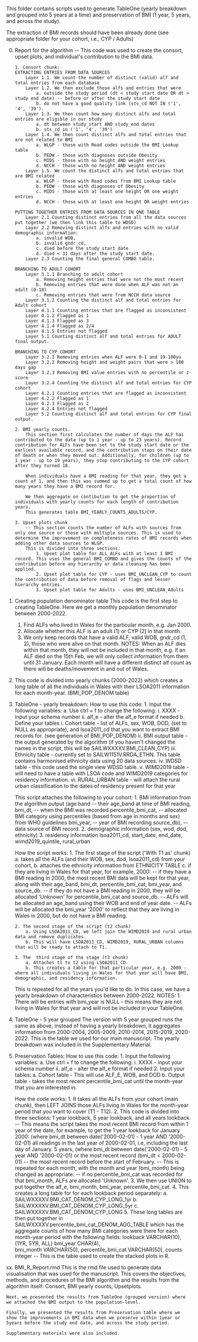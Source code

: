 This folder contains scripts used to generate TableOne (yearly breakdown and grouped into 5 years at a time) and preservation of BMI (1 year, 5 years, and across the study).

The extraction of BMI records should have been already done (see appropriate folder for your cohort, i.e., CYP / Adults)

00. Report for the algorithm
    -- This code was used to create the consort, upset plots, and individual's contribution to the BMI data.

        1. Consort chunk:
        EXTRACTING ENTRIES FROM DATA SOURCES
            Layer 1.1. We count the number of distinct (valid) alf and total entries from each database 
            Layer 1.2. We then exclude those alfs and entries that were
                a. outside the study period (dt < study start date OR dt > study end date) -- before or after the study start date
                b. do not have a good quality link (sts_cd NOT IN ('1', '4', '39').
            Layer 1.3. We then count how many distinct alfs and total entries are eligible in our study
                a. dt between study_start AND study_end dates
                b. sts_cd in ('1', '4', '39')
            Layer 1.4. We then count distinct alfs and total entries that are not related to BMI
                a. WLGP - those with Read codes outside the BMI Lookup table
                b. PEDW - those with diagnoses outside Obesity
                c. MIDS - those with no height AND weight entries
                d. NCCH - those with no height AND weight entries
            Layer 1.5. We count the distinct alfs and total entries that are BMI related
                a. WLGP - those with Read codes from BMI Lookup table
                b. PEDW - those with diagnoses of Obesity
                c. MIDS - those with at least one height OR one weight entries
                d. NCCH - those with at least one height OR weight entries  

        PUTTING TOGETHER ENTRIES FROM DATA SOURCES IN ONE TABLE
            Layer 2.1 Counting distinct entries from all the data sources put together (we then link this table to WDSD)
            Layer 2.2 Removing distinct alfs and entries with no valid demographic information:
                a. invalid WOB,
                b. invalid gndr_cd,
                c. died before the study start date
                d. died < 31 days after the study start date.
            Layer 2.3 Counting the final general COMBO table.

        BRANCHING TO ADULT COHORT
            Layer 3.1.1 Branching to adult cohort
                a. Removing height entries that were not the most recent
                b. Removing entries that were done when ALF was not an adult (0-18)
                c. Removing entries that were from NCCH data source
            Layer 3.1.2 Counting the distinct alf and total entries for Adult cohort
            Layer 4.1.1 Counting entries that are flagged as inconsistent
            Layer 4.1.2 Flagged as 1
            Layer 4.1.3 Flagged as 3
            Layer 4.1.4 Flagged as 2/4
            Layer 4.1.5 Entries not flagged
            Layer 5.1 Counting distinct alf and total entries for ADULT final output.

        BRANCHING TO CYP COHORT
            Layer 3.2.1 Removing entries when ALF were 0-1 and 19-100yo
            Layer 3.2.2 Removing height and weight pairs that were > 180 days gap
            Layer 3.2.3 Removing BMI value entries with no percentile or z-score
            Layer 3.2.4 Counting the distinct alf and total entries for CYP cohort
            Layer 4.2.1 Counting entries that are flagged as inconsistent
            Layer 4.2.2 Flagged as 1
            Layer 4.2.3 Flagged as 2
            Layer 4.2.4 Entries not flagged
            Layer 5.2 Counting distinct alf and total entries for CYP final output.

        2. BMI yearly counts.
            This section first calculates the number of days the ALF has contributed to the data (up to 1 year - up to 23 years). Record contribution for ALFs have been set to the study start date or the earliest available record, and the contribution stops on their date of death or when they moved out. Additionally, for children (up to 1 year - up to 19 years), they stop contributing to the CYP cohort after they turned 18.

            When individuals have a BMI reading for that year, they get a count of 1, and then this was summed up to get a total count of how many years they have a BMI record for.

            We then aggregate on contibution to get the proportion of individuals with yearly counts for each length of contribution years.
            This generates table BMI_YEARLY_COUNTS_ADULTS/CYP.
        
        3. Upset plots chunk
            -- This section counts the number of ALFs with sources from only one source or those with multiple sources. This is used to determine the improvement on completeness rates of BMI records when adding other data sources to WLGP.
            This is divided into three sections:
                1. Upset plot table for ALL ALFs with at least 1 BMI record. This uses the general BMI_COMBO and gives the counts of the contribution before any hierarchy or data cleaning has been applied.
                2. Upset plot table for CYP - uses BMI_UNCLEAN_CYP to count the contribution of data before removal of flags and lesser hierarchy entries.
                3. Upset plot table for Adults - uses BMI_UNCLEAN_Adults
        

    


01. Creating population denominator table
   This code is the first step to creating TableOne. Here we get a monthly population denominator between 2000-2022.
    1. Find ALFs who lived in Wales for the particular month, e.g. Jan 2000.
    2. Allocate whether this ALF is an adult (1) or CYP (2) in that month.
    3. We only keep records that have a valid ALF, valid WOB, gndr_cd (1, 2), those who were alive on that month.
        NOTES: When an ALF dies within that month, they will not be included in that month, 
                e.g. if an ALF died on the 15th Feb, we will only collect information from them until 31 January.
                Each month will have a different distinct alf count as there will be deaths/movement in and out of Wales.
   4. This code is divided into yearly chunks (2000-2022) which creates a long table of all the individuals in Wales with their LSOA2011 information for each month-year. (BMI_POP_DENOM table)


02. TableOne - yearly breakdown:
    How to use this code:
        1. Input the following variables:
            a. Use ctrl + f to change the following:
                i. XXXX - input your schema number
                ii. alf_e - alter the alf_e format if needed
            b. Define your tables
                i. Cohort table - list of ALFs, sex, WOB, DOD, (set to NULL as appropriate), and lsoa2011_cd that you want to extract BMI records for. (see generation of BMI_POP_DENOM)
                ii. BMI output table - the output generated by the algorithm (if you haven't changed the names in the script, this will be SAILWXXXXV.BMI_CLEAN_CYP)
                iii. Ethnicity table - currently set to SAILW1151V.RRDA_ETHN. This table contains harmonised ethnicity data using 20 data sources.
                iv. WDSD table - this code used the single view WDSD table.
                v. WIMD2019 table - will need to have a table with LSOA code and WIMD2019 categories for residency information.
                vi. RURAL_URBAN table - will attach the rural urban classification to the dates of residency present for that year
    
    This script attaches the following to your cohort:
        1. BMI information from the algorithm output 
            (age band -- their age_band at time of BMI reading, 
            bmi_dt, -- when the BMI was recorded
            percentile_bmi_cat, -- allocated BMI category using percentiles (based from age in months and sex) from WHO guidelines
            bmi_year, -- year of BMI recording
            source_db), -- data source of BMI record.
        2. demographic information 
            (sex, 
            wod, 
            dod, 
            ethnicity) 
        3. residency information
            lsoa2011_cd,
            start_date,
            end_date, 
            wimd2019_quintile,
            rural_urban

    How the script works:
        1. The first stage of the script ('With T1 as' chunk) 
            a. takes all the ALFs (and their WOB, sex, dod, lsoa2011_cd) from your cohort, 
            b. attaches the ethnicity information from ETHNICITY TABLE
            c. if they are living in Wales for that year, for example, 2000:
                -- if they have a BMI reading in 2000, the most recent BMI data will be kept for that year, along with their age_band, bmi_dt, percentile_bmi_cat, bmi_year, and source_db.
                -- if they do not have a BMI reading in 2000,  they will be allocated 'Unknown' for percentile_bmi_cat and source_db. 
                    -- ALFs will be allocated an age_band using their WOB and end of year date.
                    -- ALFs will be allocated the bmi_year '2000' to reflect that they are living in Wales in 2000, but do not have a BMI reading.

        2. The second stage of the script (t2 chunk)
            a. Using LSOA2011_CD, we left join the WIMD2019 and rural urban data and remove duplicates.
            b. This will have LSOA2011_CD, WIMD2019, RURAL_URBAN columns that will be ready to attach to T1.

        3. The  third stage of the stage (t3 chunk)
            a. Attaches t1 to t2 using LSOA2011_CD.
            b. This creates a table for that particular year, e.g. 2000 - where all individuals living in Wales for that year will have BMI, demographic, and residency information.

    This is repeated for all the years you'd like to do. In this case, we have a yearly breakdown of characteristics between 2000-2022.
    NOTES: 
        1. There will be entries with bmi_year is NULL - this means they are not living in Wales for that year and will not be included in your TableOne.

03. TableOne - 5 year grouped
    The version with 5 year grouped runs the same as above, instead of having a yearly breakdown, it aggregates information from 2000-2004, 2005-2009, 2010-2014, 2015-2019, 2020-2022. This is the table we used for our main manuscript. The yearly breakdown was included in the Supplementary Material.


04. Preservation Tables:
     How to use this code:
        1. Input the following variables:
            a. Use ctrl + f to change the following:
                i. XXXX - input your schema number
                ii. alf_e - alter the alf_e format if needed
        2. Input your tables:
            a. Cohort table - This will use ALF_E, WOB, and DOD
            b. Output table - takes the most recent percentile_bmi_cat until the month-year that you are interested in.
        
    How the code works:
        1. It takes all the ALFs from your cohort (main chunk), then LEFT JOINS those ALFs living in Wales for the month-year period that you want to cover (T1 - T12).
        2. This code is divided into three sections: 1 year lookback, 5 year lookback, and all years lookback. 
            -- This means the script takes the most recent BMI record from 
                within 1 year of the date, 
                    for example, to get the 1 year lookback for January 2000: (where bmi_dt between date('2000-02-01) - 1 year AND '2000-02-01) all readings in the last year of 2000-02-01, i.e, including the last day of January.
                5 years, (where bmi_dt between date('2000-02-01) - 5 year AND '2000-02-01)
                or the most recent record (bmi_dt < 2000-02-01) -- the most recent record before the start of February.
            -- This is repeated for each month, with the month and year (bmi_month) being changed as appropriate.
            -- if no percentile_bmi_cat was recorded for that bmi_month, ALFs are allocated 'Unknown'.
        3. We then use UNION to put together the alf_e, bmi_month, bmi_year, percentile_bmi_cat.
        4. This creates a long table for for each lookback period separately:
            a. SAILWXXXXV.BMI_CAT_DENOM_CYP_LONG_1yr
            b. SAILWXXXXV.BMI_CAT_DENOM_CYP_LONG_5yr
            c. SAILWXXXXV.BMI_CAT_DENOM_CYP_LONG
        5. These long tables are then put together in SAILWXXXXV.percentile_bmi_cat_DENOM_AGG_TABLE which has the aggregate counts of how many BMI categories were there for each month-year period with the following fields:
            lookback 			VARCHAR(10), (1YR, 5YR, ALL)
            bmi_year			CHAR(4),   
            bmi_month			VARCHAR(50), 
            percentile_bmi_cat	VARCHAR(50),
            counts				integer
            -- This is the table used to create the stacked plots in R.



xx. BMI_R_Report.rmd
    This is the rmd file used to generate data visualisation that was used for the manuscript.
    This covers the objectives, methods, and procedures of the BMI algorithm and the results from the algorithm itself: Consort, BMI yearly counts, Upsetplots.

    Next, we presented the results from TableOne (grouped version) where we attached the BMI output to the population-level.

    Finally, we presented the results from Preservation table where we show the improvements in BMI data when we preserve within 1year or 5years before the study end date, and across the study period.

    Supplementary materials were also included.


